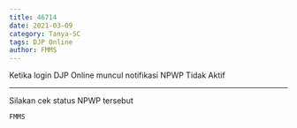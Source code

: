 ```yaml
---
title: 46714
date: 2021-03-09
category: Tanya-SC
tags: DJP Online
author: FMMS
---
```


Ketika login DJP Online muncul notifikasi NPWP Tidak Aktif

---

Silakan cek status NPWP tersebut

`FMMS`
